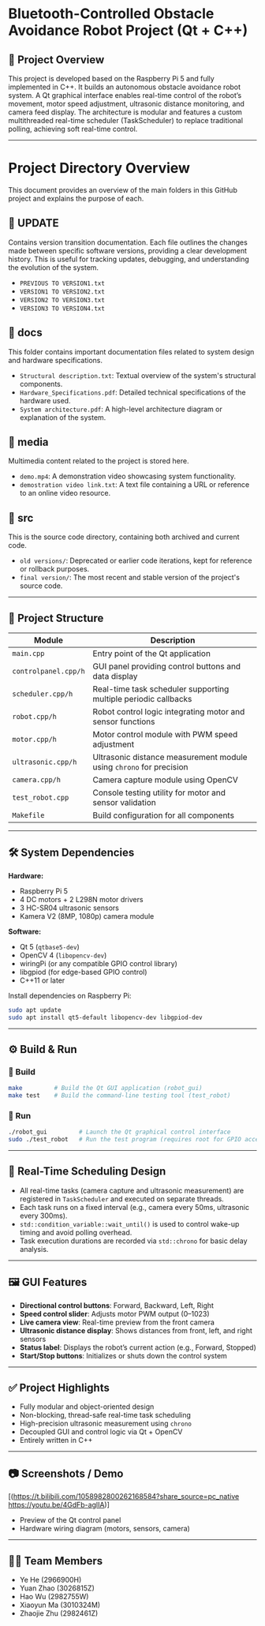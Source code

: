 # Bluetooth-Controlled Obstacle Avoidance Robot Project (Qt + C++)

## 📌 Project Overview

This project is developed based on the Raspberry Pi 5 and fully implemented in C++. It builds an autonomous obstacle avoidance robot system. A Qt graphical interface enables real-time control of the robot’s movement, motor speed adjustment, ultrasonic distance monitoring, and camera feed display. The architecture is modular and features a custom multithreaded real-time scheduler (TaskScheduler) to replace traditional polling, achieving soft real-time control.

---

# Project Directory Overview

This document provides an overview of the main folders in this GitHub project and explains the purpose of each.

## 📁 UPDATE

Contains version transition documentation. Each file outlines the changes made between specific software versions, providing a clear development history. This is useful for tracking updates, debugging, and understanding the evolution of the system.

- `PREVIOUS TO VERSION1.txt`
- `VERSION1 TO VERSION2.txt`
- `VERSION2 TO VERSION3.txt`
- `VERSION3 TO VERSION4.txt`

## 📁 docs

This folder contains important documentation files related to system design and hardware specifications.

- `Structural description.txt`: Textual overview of the system's structural components.
- `Hardware_Specifications.pdf`: Detailed technical specifications of the hardware used.
- `System architecture.pdf`: A high-level architecture diagram or explanation of the system.

## 📁 media

Multimedia content related to the project is stored here.

- `demo.mp4`: A demonstration video showcasing system functionality.
- `demostration video link.txt`: A text file containing a URL or reference to an online video resource.

## 📁 src

This is the source code directory, containing both archived and current code.

- `old versions/`: Deprecated or earlier code iterations, kept for reference or rollback purposes.
- `final version/`: The most recent and stable version of the project's source code.

---
## 🧱 Project Structure

| Module | Description |
|--------|-------------|
| `main.cpp` | Entry point of the Qt application |
| `controlpanel.cpp/h` | GUI panel providing control buttons and data display |
| `scheduler.cpp/h` | Real-time task scheduler supporting multiple periodic callbacks |
| `robot.cpp/h` | Robot control logic integrating motor and sensor functions |
| `motor.cpp/h` | Motor control module with PWM speed adjustment |
| `ultrasonic.cpp/h` | Ultrasonic distance measurement module using `chrono` for precision |
| `camera.cpp/h` | Camera capture module using OpenCV |
| `test_robot.cpp` | Console testing utility for motor and sensor validation |
| `Makefile` | Build configuration for all components |

---

## 🛠️ System Dependencies

**Hardware:**

- Raspberry Pi 5
- 4 DC motors + 2 L298N motor drivers
- 3 HC-SR04 ultrasonic sensors
- Kamera V2 (8MP, 1080p) camera module

**Software:**

- Qt 5 (`qtbase5-dev`)
- OpenCV 4 (`libopencv-dev`)
- wiringPi (or any compatible GPIO control library)
- libgpiod (for edge-based GPIO control)
- C++11 or later

Install dependencies on Raspberry Pi:

```bash
sudo apt update
sudo apt install qt5-default libopencv-dev libgpiod-dev
```

---

## ⚙️ Build & Run

### 🔧 Build

```bash
make         # Build the Qt GUI application (robot_gui)
make test    # Build the command-line testing tool (test_robot)
```

### 🚀 Run

```bash
./robot_gui         # Launch the Qt graphical control interface
sudo ./test_robot   # Run the test program (requires root for GPIO access)
```

---

## 🧠 Real-Time Scheduling Design

- All real-time tasks (camera capture and ultrasonic measurement) are registered in `TaskScheduler` and executed on separate threads.
- Each task runs on a fixed interval (e.g., camera every 50ms, ultrasonic every 300ms).
- `std::condition_variable::wait_until()` is used to control wake-up timing and avoid polling overhead.
- Task execution durations are recorded via `std::chrono` for basic delay analysis.

---

## 🖼️ GUI Features

- **Directional control buttons**: Forward, Backward, Left, Right
- **Speed control slider**: Adjusts motor PWM output (0–1023)
- **Live camera view**: Real-time preview from the front camera
- **Ultrasonic distance display**: Shows distances from front, left, and right sensors
- **Status label**: Displays the robot’s current action (e.g., Forward, Stopped)
- **Start/Stop buttons**: Initializes or shuts down the control system

---

## ✅ Project Highlights

- Fully modular and object-oriented design
- Non-blocking, thread-safe real-time task scheduling
- High-precision ultrasonic measurement using `chrono`
- Decoupled GUI and control logic via Qt + OpenCV
- Entirely written in C++

---

## 📷 Screenshots / Demo

[(https://t.bilibili.com/1058982800262168584?share_source=pc_native
https://youtu.be/4GdFb-aglIA)]
- Preview of the Qt control panel
- Hardware wiring diagram (motors, sensors, camera)

---

## 👨‍💻 Team Members

- Ye He (2966900H)
- Yuan Zhao (3026815Z)
- Hao Wu (2982755W)
- Xiaoyun Ma (3010324M)
- Zhaojie Zhu (2982461Z)
